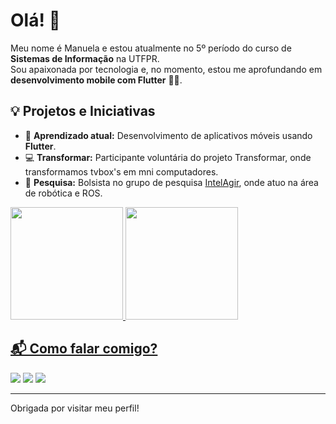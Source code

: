 # Olá! 👋

Meu nome é Manuela e estou atualmente no 5º período do curso de **Sistemas de Informação** na UTFPR.  
Sou apaixonada por tecnologia e, no momento, estou me aprofundando em **desenvolvimento mobile com Flutter** 📱🚀.

## 💡 Projetos e Iniciativas

- 🌱 **Aprendizado atual:** Desenvolvimento de aplicativos móveis usando **Flutter**.
- 💻 **Transformar:** Participante voluntária do projeto Transformar, onde transformamos tvbox's em mni computadores.
- 🔬 **Pesquisa:** Bolsista no grupo de pesquisa [IntelAgir](https://github.com/IntelAgir-Research-Group), onde atuo na área de robótica e ROS.
  
<div>
<a href="https://github.com/binbaragi">
<img loading="lazy" height="180em" src="https://github-readme-stats.vercel.app/api/top-langs/?username=binbaragi&layout=compact&langs_count=7&theme=dracula"/>
<img loading="lazy" height="180em" src="https://github-readme-stats.vercel.app/api?username=binbaragi&show_icons=true&theme=dracula&include_all_commits=true&count_private=true"/>
</div>

## 📬 Como falar comigo?

<div>
<a href="https://instagram.com/manu_mbc" target="_blank"><img loading="lazy" src="https://img.shields.io/badge/-Instagram-%23E4405F?style=for-the-badge&logo=instagram&logoColor=white" target="_blank"></a>
<a href = "mailto:contato@manucannizza"><img loading="lazy" src="https://img.shields.io/badge/Gmail-D14836?style=for-the-badge&logo=gmail&logoColor=white" target="_blank"></a>
<a href="https://www.linkedin.com/in/manuela-bechara-cannizza-841964296" target="_blank"><img loading="lazy" src="https://img.shields.io/badge/-LinkedIn-%230077B5?style=for-the-badge&logo=linkedin&logoColor=white" target="_blank"></a>   
</div>

---

Obrigada por visitar meu perfil!
